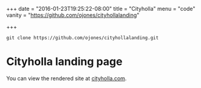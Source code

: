 +++
date = "2016-01-23T19:25:22-08:00"
title = "Cityholla"
menu = "code"
vanity = "https://github.com/ojones/cityhollalanding"

+++

```
git clone https://github.com/ojones/cityhollalanding.git
```

# Cityholla landing page

You can view the rendered site at [cityholla.com](http://www.cityholla.com/).
